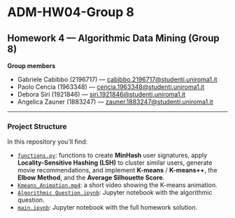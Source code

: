 # ADM-HW04-Group 8

## Homework 4 — Algorithmic Data Mining (Group 8)

**Group members**
- Gabriele Cabibbo (2196717) — <cabibbo.2196717@studenti.uniroma1.it>  
- Paolo Cencia (1963348) — <cencia.1963348@studenti.uniroma1.it>  
- Debora Siri (1921846) — <siri.1921846@studenti.uniroma1.it>  
- Angelica Zauner (1883247) — <zauner.1883247@studenti.uniroma1.it>

---

### Project Structure

In this repository you'll find:

- [`functions.py`](functions.py): functions to create **MinHash** user signatures, apply **Locality-Sensitive Hashing (LSH)** to cluster similar users, generate movie recommendations, and implement **K-means** / **K-means++**, the **Elbow Method**, and the **Average Silhouette Score**.
- [`Kmeans_Animation.mp4`](Kmeans_Animation.mp4): a short video showing the K-means animation.
- [`Algorithmic Question.ipynb`](Algorithmic%20Question.ipynb): Jupyter notebook with the algorithmic question.
- [`main.ipynb`](main.ipynb): Jupyter notebook with the full homework solution.
